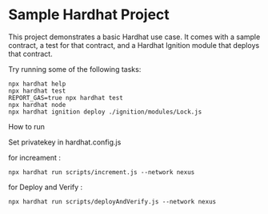 # Sample Hardhat Project

This project demonstrates a basic Hardhat use case. It comes with a sample contract, a test for that contract, and a Hardhat Ignition module that deploys that contract.

Try running some of the following tasks:

```shell
npx hardhat help
npx hardhat test
REPORT_GAS=true npx hardhat test
npx hardhat node
npx hardhat ignition deploy ./ignition/modules/Lock.js
```

How to run 

Set privatekey in hardhat.config.js

for increament :

```shell
npx hardhat run scripts/increment.js --network nexus
```
for Deploy and Verify :

```shell
npx hardhat run scripts/deployAndVerify.js --network nexus

```
